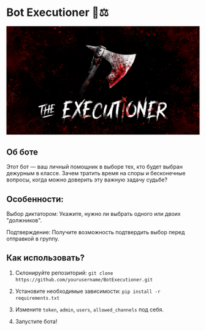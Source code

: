 # Bot Executioner 🤖⚖️
![Executioner Bot](https://raw.githubusercontent.com/Central-IntelligenceAgency/BotExecutioner/refs/heads/master/foto/the_executioner.jpg)

## Об боте
Этот бот — ваш личный помощник в выборе тех, кто будет выбран дежурным в классе. Зачем тратить время на споры и бесконечные вопросы, когда можно доверить эту важную задачу судьбе? 

## Особенности:
Выбор диктатором: Укажите, нужно ли выбрать одного или двоих "должников".

Подтверждение: Получите возможность подтвердить выбор перед отправкой в группу.

## Как использовать?
1. Склонируйте репозиторий: `git clone https://github.com/yourusername/BotExecutioner.git`

2. Установите необходимые зависимости: `pip install -r requirements.txt`

3. Измените `token`, `admin`, `users`, `allowed_channels` под себя.

3. Запустите бота!